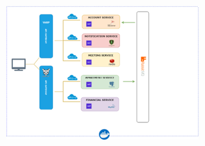 <img src="https://github.com/oznakdn/ApartmentManagement_Microservices/blob/master/docs/project_structure.png">
